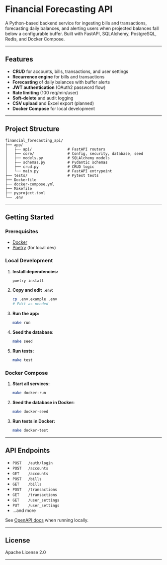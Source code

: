 # Financial Forecasting API

A Python-based backend service for ingesting bills and transactions, forecasting daily balances, and alerting users when projected balances fall below a configurable buffer. Built with FastAPI, SQLAlchemy, PostgreSQL, Redis, and Docker Compose.

---

## Features

- **CRUD** for accounts, bills, transactions, and user settings
- **Recurrence engine** for bills and transactions
- **Forecasting** of daily balances with buffer alerts
- **JWT authentication** (OAuth2 password flow)
- **Rate limiting** (100 req/min/user)
- **Soft-delete** and audit logging
- **CSV upload** and Excel export (planned)
- **Docker Compose** for local development

---

## Project Structure

```
financial_forecasting_api/
├── app/
│   ├── api/                # FastAPI routers
│   ├── core/               # Config, security, database, seed
│   ├── models.py           # SQLAlchemy models
│   ├── schemas.py          # Pydantic schemas
│   ├── crud.py             # CRUD logic
│   └── main.py             # FastAPI entrypoint
├── tests/                  # Pytest tests
├── Dockerfile
├── docker-compose.yml
├── Makefile
├── pyproject.toml
└── .env
```

---

## Getting Started

### Prerequisites

- [Docker](https://www.docker.com/)
- [Poetry](https://python-poetry.org/) (for local dev)

### Local Development

1. **Install dependencies:**
   ```bash
   poetry install
   ```

2. **Copy and edit `.env`:**
   ```bash
   cp .env.example .env
   # Edit as needed
   ```

3. **Run the app:**
   ```bash
   make run
   ```

4. **Seed the database:**
   ```bash
   make seed
   ```

5. **Run tests:**
   ```bash
   make test
   ```

### Docker Compose

1. **Start all services:**
   ```bash
   make docker-run
   ```

2. **Seed the database in Docker:**
   ```bash
   make docker-seed
   ```

3. **Run tests in Docker:**
   ```bash
   make docker-test
   ```

---

## API Endpoints

- `POST   /auth/login`
- `POST   /accounts`
- `GET    /accounts`
- `POST   /bills`
- `GET    /bills`
- `POST   /transactions`
- `GET    /transactions`
- `GET    /user_settings`
- `PUT    /user_settings`
- ...and more

See [OpenAPI docs](http://localhost:8000/docs) when running locally.

---

## License

Apache License 2.0

---